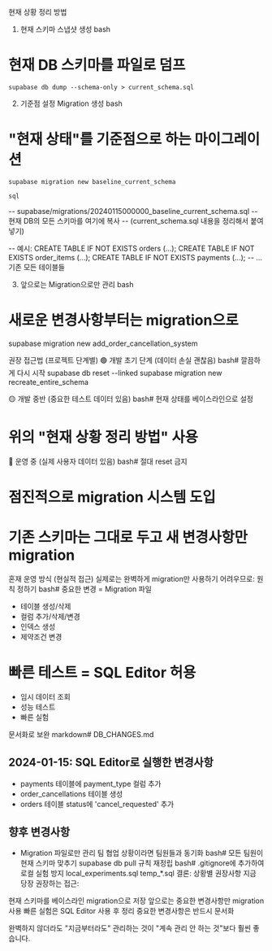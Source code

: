 현재 상황 정리 방법
1. 현재 스키마 스냅샷 생성
    bash
  # 현재 DB 스키마를 파일로 덤프
    supabase db dump --schema-only > current_schema.sql
2. 기준점 설정 Migration 생성
    bash
  # "현재 상태"를 기준점으로 하는 마이그레이션
    supabase migration new baseline_current_schema

    sql
-- supabase/migrations/20240115000000_baseline_current_schema.sql
-- 현재 DB의 모든 스키마를 여기에 복사
-- (current_schema.sql 내용을 정리해서 붙여넣기)

-- 예시:
CREATE TABLE IF NOT EXISTS orders (...);
CREATE TABLE IF NOT EXISTS order_items (...);
CREATE TABLE IF NOT EXISTS payments (...);
-- ... 기존 모든 테이블들

3. 앞으로는 Migration으로만 관리
bash
# 새로운 변경사항부터는 migration으로
supabase migration new add_order_cancellation_system


권장 접근법 (프로젝트 단계별)
🟢 개발 초기 단계 (데이터 손실 괜찮음)
bash# 깔끔하게 다시 시작
supabase db reset --linked
supabase migration new recreate_entire_schema

🟡 개발 중반 (중요한 테스트 데이터 있음)
bash# 현재 상태를 베이스라인으로 설정
# 위의 "현재 상황 정리 방법" 사용

🔴 운영 중 (실제 사용자 데이터 있음)
bash# 절대 reset 금지
# 점진적으로 migration 시스템 도입
# 기존 스키마는 그대로 두고 새 변경사항만 migration

혼재 운영 방식 (현실적 접근)
실제로는 완벽하게 migration만 사용하기 어려우므로:
원칙 정하기
bash# 중요한 변경 = Migration 파일
- 테이블 생성/삭제
- 컬럼 추가/삭제/변경
- 인덱스 생성
- 제약조건 변경

# 빠른 테스트 = SQL Editor 허용
- 임시 데이터 조회
- 성능 테스트
- 빠른 실험

문서화로 보완
markdown# DB_CHANGES.md
## 2024-01-15: SQL Editor로 실행한 변경사항
- payments 테이블에 payment_type 컬럼 추가
- order_cancellations 테이블 생성
- orders 테이블 status에 'cancel_requested' 추가

## 향후 변경사항
- Migration 파일로만 관리
팀 협업 상황이라면
팀원들과 동기화
bash# 모든 팀원이 현재 스키마 맞추기
supabase db pull
규칙 재정립
bash# .gitignore에 추가하여 로컬 실험 방지
local_experiments.sql
temp_*.sql
결론: 상황별 권장사항
지금 당장 권장하는 접근:

현재 스키마를 베이스라인 migration으로 저장
앞으로는 중요한 변경사항만 migration 사용
빠른 실험은 SQL Editor 사용 후 정리
중요한 변경사항은 반드시 문서화

완벽하지 않더라도 "지금부터라도" 관리하는 것이 "계속 관리 안 하는 것"보다 훨씬 좋습니다.



